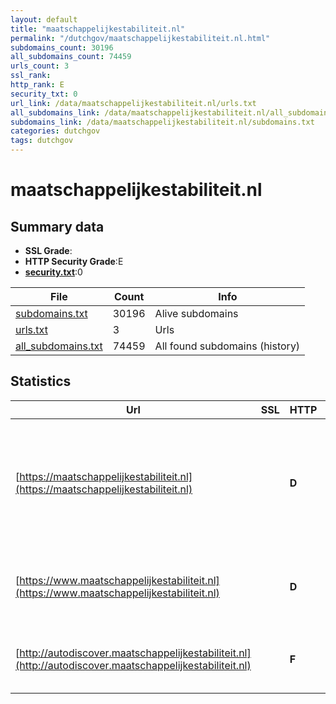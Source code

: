 ```yaml
---
layout: default
title: "maatschappelijkestabiliteit.nl"
permalink: "/dutchgov/maatschappelijkestabiliteit.nl.html"
subdomains_count: 30196
all_subdomains_count: 74459
urls_count: 3
ssl_rank: 
http_rank: E
security_txt: 0
url_link: /data/maatschappelijkestabiliteit.nl/urls.txt
all_subdomains_link: /data/maatschappelijkestabiliteit.nl/all_subdomains.txt
subdomains_link: /data/maatschappelijkestabiliteit.nl/subdomains.txt
categories: dutchgov
tags: dutchgov
---
```



# maatschappelijkestabiliteit.nl
## Summary data


 - **SSL Grade**:
 - **HTTP Security Grade**:E
 - **[security.txt](https://www.digitaleoverheid.nl/nieuws/standaard-security-txt-nu-verplicht-voor-overheid/)**:0


| File       | Count | Info |
|------------|-------|------|
|[subdomains.txt](/DutchGovScope/data/maatschappelijkestabiliteit.nl/subdomains.txt)|30196|Alive subdomains|
|[urls.txt](/DutchGovScope/data/maatschappelijkestabiliteit.nl/urls.txt)|3|Urls|
|[all_subdomains.txt](/DutchGovScope/data/maatschappelijkestabiliteit.nl/all_subdomains.txt)|74459|All found subdomains (history)|


## Statistics


| Url | SSL | HTTP | Server | Cookie | HSTS | CORS | CTO | CSP | XFO | XXP | RP |FP| Tech |Title |
|--------|-------|-------|------|------|------|------|------|------|------|------|------|------|------|------|
|[https://maatschappelijkestabiliteit.nl](https://maatschappelijkestabiliteit.nl)| | **D**||:o: |:white_check_mark: | | | | | | :white_check_mark: | |Amazon ALB Amazon Web Services Google Tag Manager HSTS PHP|Leeraanbod maats...|
|[https://www.maatschappelijkestabiliteit.nl](https://www.maatschappelijkestabiliteit.nl)| | **D**||:o: |:white_check_mark: | | | | | | :white_check_mark: | |Amazon ALB Amazon Web Services HSTS||
|[http://autodiscover.maatschappelijkestabiliteit.nl](http://autodiscover.maatschappelijkestabiliteit.nl)| | **F**|awselb/2.0| | | | | | | | :white_check_mark: | |Amazon ELB Amazon Web Services|302 Found|

